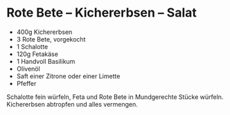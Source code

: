 ﻿# Rote Bete – Kichererbsen – Salat

- 400g Kichererbsen
- 3 Rote Bete, vorgekocht
- 1 Schalotte
- 120g Fetakäse
- 1 Handvoll Basilikum
- Olivenöl
- Saft einer Zitrone oder einer Limette
- Pfeffer

Schalotte fein würfeln, Feta und Rote Bete in Mundgerechte Stücke würfeln.
Kichererbsen abtropfen und alles vermengen.
